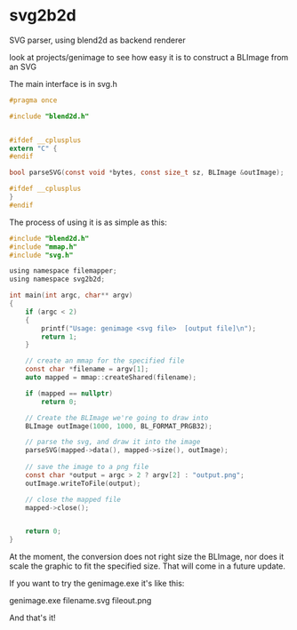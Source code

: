 # svg2b2d
SVG parser, using blend2d as backend renderer

look at projects/genimage to see how easy it is to construct a BLImage from an SVG

The main interface is in svg.h

```C
#pragma once

#include "blend2d.h"


#ifdef __cplusplus
extern "C" {
#endif

bool parseSVG(const void *bytes, const size_t sz, BLImage &outImage);

#ifdef __cplusplus
}
#endif
```

The process of using it is as simple as this:

```C
#include "blend2d.h"
#include "mmap.h"
#include "svg.h"

using namespace filemapper;
using namespace svg2b2d;

int main(int argc, char** argv)
{
    if (argc < 2)
    {
        printf("Usage: genimage <svg file>  [output file]\n");
        return 1;
    }

    // create an mmap for the specified file
    const char *filename = argv[1];
    auto mapped = mmap::createShared(filename);

    if (mapped == nullptr)
        return 0;

    // Create the BLImage we're going to draw into
    BLImage outImage(1000, 1000, BL_FORMAT_PRGB32);

    // parse the svg, and draw it into the image
    parseSVG(mapped->data(), mapped->size(), outImage);
    
    // save the image to a png file
    const char *output = argc > 2 ? argv[2] : "output.png";
    outImage.writeToFile(output);

    // close the mapped file
    mapped->close();


    return 0;
}
```

At the moment, the conversion does not right size the BLImage, nor does it scale the graphic to fit the specified size.  That will come in a future update.

If you want to try the genimage.exe it's like this:

genimage.exe filename.svg  fileout.png

And that's it!

